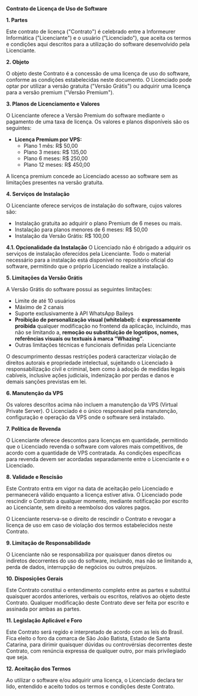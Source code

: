 **Contrato de Licença de Uso de Software**

**1. Partes**

Este contrato de licença ("Contrato") é celebrado entre a Informeurer Informática ("Licenciante") e o usuário ("Licenciado"), que aceita os termos e condições aqui descritos para a utilização do software desenvolvido pela Licenciante.

**2. Objeto**

O objeto deste Contrato é a concessão de uma licença de uso do software, conforme as condições estabelecidas neste documento. O Licenciado pode optar por utilizar a versão gratuita ("Versão Grátis") ou adquirir uma licença para a versão premium ("Versão Premium").

**3. Planos de Licenciamento e Valores**

O Licenciante oferece a Versão Premium do software mediante o pagamento de uma taxa de licença. Os valores e planos disponíveis são os seguintes:

- **Licença Premium por VPS:**
  - Plano 1 mês: R$ 50,00
  - Plano 3 meses: R$ 135,00
  - Plano 6 meses: R$ 250,00
  - Plano 12 meses: R$ 450,00

A licença premium concede ao Licenciado acesso ao software sem as limitações presentes na versão gratuita.

**4. Serviços de Instalação**

O Licenciante oferece serviços de instalação do software, cujos valores são:

- Instalação gratuita ao adquirir o plano Premium de 6 meses ou mais.
- Instalação para planos menores de 6 meses: R$ 50,00
- Instalação da Versão Grátis: R$ 100,00

**4.1. Opcionalidade da Instalação**
O Licenciado não é obrigado a adquirir os serviços de instalação oferecidos pela Licenciante. Todo o material necessário para a instalação está disponível no repositório oficial do software, permitindo que o próprio Licenciado realize a instalação.

**5. Limitações da Versão Grátis**

A Versão Grátis do software possui as seguintes limitações:

- Limite de até 10 usuários
- Máximo de 2 canais
- Suporte exclusivamente à API WhatsApp Baileys
- **Proibição de personalização visual (whitelabel):** é **expressamente proibida** qualquer modificação no frontend da aplicação, incluindo, mas não se limitando a, **remoção ou substituição de logotipos, nomes, referências visuais ou textuais à marca “Whazing”**.
- Outras limitações técnicas e funcionais definidas pela Licenciante

O descumprimento dessas restrições poderá caracterizar violação de direitos autorais e propriedade intelectual, sujeitando o Licenciado à responsabilização civil e criminal, bem como à adoção de medidas legais cabíveis, inclusive ações judiciais, indenização por perdas e danos e demais sanções previstas em lei.

**6. Manutenção da VPS**

Os valores descritos acima não incluem a manutenção da VPS (Virtual Private Server). O Licenciado é o único responsável pela manutenção, configuração e operação da VPS onde o software será instalado.

**7. Política de Revenda**

O Licenciante oferece descontos para licenças em quantidade, permitindo que o Licenciado revenda o software com valores mais competitivos, de acordo com a quantidade de VPS contratada. As condições específicas para revenda devem ser acordadas separadamente entre o Licenciante e o Licenciado.

**8. Validade e Rescisão**

Este Contrato entra em vigor na data de aceitação pelo Licenciado e permanecerá válido enquanto a licença estiver ativa. O Licenciado pode rescindir o Contrato a qualquer momento, mediante notificação por escrito ao Licenciante, sem direito a reembolso dos valores pagos.

O Licenciante reserva-se o direito de rescindir o Contrato e revogar a licença de uso em caso de violação dos termos estabelecidos neste Contrato.

**9. Limitação de Responsabilidade**

O Licenciante não se responsabiliza por quaisquer danos diretos ou indiretos decorrentes do uso do software, incluindo, mas não se limitando a, perda de dados, interrupção de negócios ou outros prejuízos.

**10. Disposições Gerais**

Este Contrato constitui o entendimento completo entre as partes e substitui quaisquer acordos anteriores, verbais ou escritos, relativos ao objeto deste Contrato. Qualquer modificação deste Contrato deve ser feita por escrito e assinada por ambas as partes.

**11. Legislação Aplicável e Foro**

Este Contrato será regido e interpretado de acordo com as leis do Brasil. Fica eleito o foro da comarca de São João Batista, Estado de Santa Catarina, para dirimir quaisquer dúvidas ou controvérsias decorrentes deste Contrato, com renúncia expressa de qualquer outro, por mais privilegiado que seja.

**12. Aceitação dos Termos**

Ao utilizar o software e/ou adquirir uma licença, o Licenciado declara ter lido, entendido e aceito todos os termos e condições deste Contrato.
